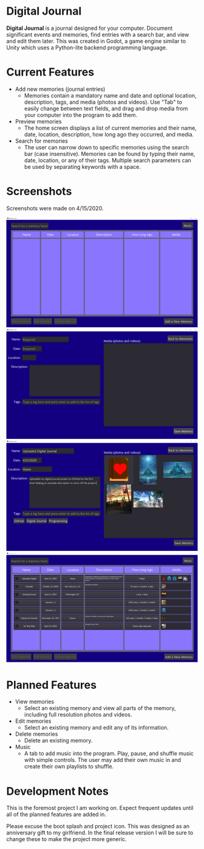# Digital Journal

**Digital Journal** is a journal designed for your computer. Document significant events and memories, find entries with a search bar, and view and edit them later. This was created in Godot, a game engine similar to Unity which uses a Python-lite backend programming language.

# Current Features

- Add new memories (journal entries)
  - Memories contain a mandatory name and date and optional location, description, tags, and media (photos and videos). Use "Tab" to easily change between text fields, and drag and drop media from your computer into the program to add them.
- Preview memories
  - The home screen displays a list of current memories and their name, date, location, description, how long ago they occurred, and media.
- Search for memories
  - The user can narrow down to specific memories using the search bar (case insensitive). Memories can be found by typing their name, date, location, or any of their tags. Multiple search parameters can be used by separating keywords with a space.

# Screenshots

Screenshots were made on 4/15/2020.

![Home Screen](https://github.com/Kenny-Haworth/Digital-Journal/blob/master/Screenshots/Home%20Screen.PNG)
![Add a New Memory Screen](https://github.com/Kenny-Haworth/Digital-Journal/blob/master/Screenshots/Add%20a%20New%20Memory%20Screen.PNG)
![Filling out a New Memory](https://github.com/Kenny-Haworth/Digital-Journal/blob/master/Screenshots/Filling%20out%20a%20new%20memory.PNG)
![Home Screen with Memories](https://github.com/Kenny-Haworth/Digital-Journal/blob/master/Screenshots/Home%20Screen%20with%20Memories.PNG)

# Planned Features

- View memories
  - Select an existing memory and view all parts of the memory, including full resolution photos and videos.
- Edit memories
  - Select an existing memory and edit any of its information.
- Delete memories
  - Delete an existing memory.
- Music
  - A tab to add music into the program. Play, pause, and shuffle music with simple controls. The user may add their own music in and create their own playlists to shuffle.

# Development Notes

This is the foremost project I am working on. Expect frequent updates until all of the planned features are added in.

Please excuse the boot splash and project icon. This was designed as an anniversary gift to my girlfriend. In the final release version I will be sure to change these to make the project more generic.